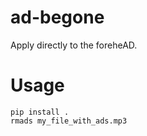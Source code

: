 # ad-begone

Apply directly to the foreheAD.

# Usage

```
pip install .
rmads my_file_with_ads.mp3
```